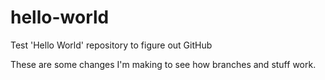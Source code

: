 # hello-world
Test 'Hello World' repository to figure out GitHub

These are some changes I'm making to see how branches and stuff work.
